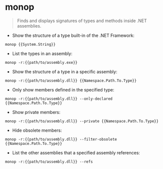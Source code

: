 # monop

> Finds and displays signatures of types and methods inside .NET assemblies.

- Show the structure of a type built-in of the .NET Framework:

`monop {{System.String}}`

- List the types in an assembly:

`monop -r:{{path/to/assembly.exe}}`

- Show the structure of a type in a specific assembly:

`monop -r:{{path/to/assembly.dll}} {{Namespace.Path.To.Type}}`

- Only show members defined in the specified type:

`monop -r:{{path/to/assembly.dll}} --only-declared {{Namespace.Path.To.Type}}`

- Show private members:

`monop -r:{{path/to/assembly.dll}} --private {{Namespace.Path.To.Type}}`

- Hide obsolete members:

`monop -r:{{path/to/assembly.dll}} --filter-obsolete {{Namespace.Path.To.Type}}`

- List the other assemblies that a specified assembly references:

`monop -r:{{path/to/assembly.dll}} --refs`
